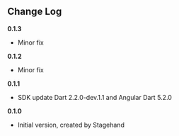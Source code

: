 ## Change Log

**0.1.3**

* Minor fix

**0.1.2**

* Minor fix

**0.1.1**

- SDK update Dart 2.2.0-dev.1.1 and Angular Dart 5.2.0 

**0.1.0**

- Initial version, created by Stagehand
